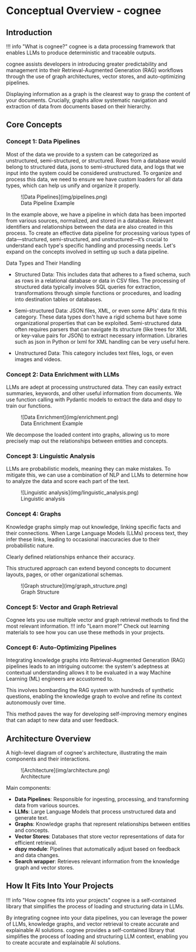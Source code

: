 #  Conceptual Overview - cognee

## Introduction

!!! info "What is cognee?"
    cognee is a data processing framework that enables LLMs to produce deterministic and traceable outputs.


cognee assists developers in introducing greater predictability and management into their Retrieval-Augmented Generation (RAG) workflows through the use of graph architectures, vector stores, and auto-optimizing pipelines.

Displaying information as a graph is the clearest way to grasp the content of your documents. Crucially, graphs allow systematic navigation and extraction of data from documents based on their hierarchy.
## Core Concepts


### Concept 1: Data Pipelines
Most of the data we provide to a system can be categorized as unstructured, semi-structured, or structured. Rows from a database would belong to structured data, jsons to semi-structured data, and logs that we input into the system could be considered unstructured.
To organize and process this data, we need to ensure we have custom loaders for all data types, which can help us unify and organize it properly.
<figure markdown>
![Data Pipelines](img/pipelines.png)
<figcaption>Data Pipeline Example</figcaption>
</figure>

In the example above, we have a pipeline in which data has been imported from various sources, normalized, and stored in a database. Relevant identifiers and relationships between the data are also created in this process.
To create an effective data pipeline for processing various types of data—structured, semi-structured, and unstructured—it’s crucial to understand each type's specific handling and processing needs. Let's expand on the concepts involved in setting up such a data pipeline.

Data Types and Their Handling
- Structured Data: This includes data that adheres to a fixed schema, such as rows in a relational database or data in CSV files. The processing of structured data typically involves SQL queries for extraction, transformations through simple functions or procedures, and loading into destination tables or databases.

- Semi-structured Data: JSON files, XML, or even some APIs' data fit this category. These data types don't have a rigid schema but have some organizational properties that can be exploited. Semi-structured data often requires parsers that can navigate its structure (like trees for XML or key-value pairs for JSON) to extract necessary information. Libraries such as json in Python or lxml for XML handling can be very useful here.

- Unstructured Data: This category includes text files, logs, or even images and videos. 


### Concept 2: Data Enrichment with LLMs
LLMs are adept at processing unstructured data. They can easily extract summaries, keywords, and other useful information from documents. We use function calling with Pydantic models to extract the data and dspy to train our functions.
<figure markdown>
![Data Enrichment](img/enrichment.png)
<figcaption>Data Enrichment Example</figcaption>
</figure>
We decompose the loaded content into graphs, allowing us to more precisely map out the relationships between entities and concepts.

### Concept 3: Linguistic Analysis
LLMs are probabilistic models, meaning they can make mistakes. 
To mitigate this, we can use a combination of NLP and LLMs to determine how to analyze the data and score each part of the text. 

<figure markdown>
![Linguistic analysis](img/linguistic_analysis.png)
<figcaption>Linguistic analysis</figcaption>
</figure>

### Concept 4: Graphs
Knowledge graphs simply map out knowledge, linking specific facts and their connections. 
When Large Language Models (LLMs) process text, they infer these links, leading to occasional inaccuracies due to their probabilistic nature. 

Clearly defined relationships enhance their accuracy.  

This structured approach can extend beyond concepts to document layouts, pages, or other organizational schemas.
<figure markdown>
![Graph structure](img/graph_structure.png)
<figcaption>Graph Structure</figcaption>
</figure>

### Concept 5: Vector and Graph Retrieval 
Cognee lets you use multiple vector and graph retrieval methods to find the most relevant information.
!!! info "Learn more?"
    Check out learning materials to see how you can use these methods in your projects.

### Concept 6: Auto-Optimizing Pipelines
Integrating knowledge graphs into Retrieval-Augmented Generation (RAG) pipelines leads to an intriguing outcome: the system's adeptness at contextual understanding allows it to be evaluated in a way Machine Learning (ML) engineers are accustomed to. 

This involves bombarding the RAG system with hundreds of synthetic questions, enabling the knowledge graph to evolve and refine its context autonomously over time. 

This method paves the way for developing self-improving memory engines that can adapt to new data and user feedback.

## Architecture Overview
A high-level diagram of cognee's architecture, illustrating the main components and their interactions.

<figure markdown>
![Architecture](img/architecture.png)
<figcaption>Architecture</figcaption>
</figure>

Main components:

- **Data Pipelines**: Responsible for ingesting, processing, and transforming data from various sources.
- **LLMs**: Large Language Models that process unstructured data and generate text.
- **Graphs**: Knowledge graphs that represent relationships between entities and concepts.
- **Vector Stores**: Databases that store vector representations of data for efficient retrieval.
- **dspy module**: Pipelines that automatically adjust based on feedback and data changes.
- **Search wrapper**: Retrieves relevant information from the knowledge graph and vector stores.

## How It Fits Into Your Projects

!!! info "How cognee fits into your projects"
    cognee is a self-contained library that simplifies the process of loading and structuring data in LLMs.

By integrating cognee into your data pipelines, you can leverage the power of LLMs, knowledge graphs, and vector retrieval to create accurate and explainable AI solutions.
cognee provides a self-contained library that simplifies the process of loading and structuring LLM context, enabling you to create accurate and explainable AI solutions.
